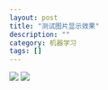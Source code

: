```yaml
---
layout: post
title: "测试图片显示效果"
description: ""
category: 机器学习
tags: []
---
```

![](http://7xnq5e.com1.z0.glb.clouddn.com/2016-06-26-00-50-34.png)
![](http://7xnq5e.com1.z0.glb.clouddn.com/2016-06-26-00-48-36.png)
